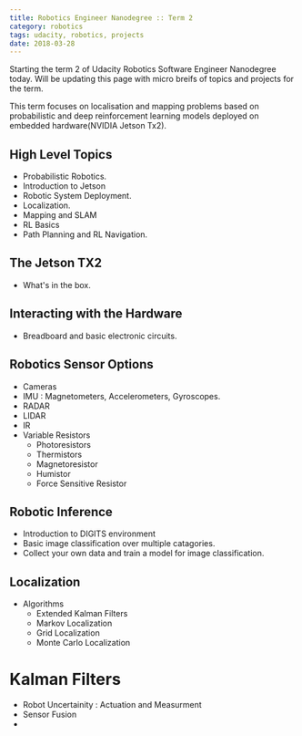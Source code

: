 ```yaml
---
title: Robotics Engineer Nanodegree :: Term 2
category: robotics
tags: udacity, robotics, projects
date: 2018-03-28
---
```


Starting the term 2 of Udacity Robotics Software Engineer Nanodegree today. 
Will be updating this page with micro breifs of topics and projects for the term.   

This term focuses on localisation and mapping problems based on probabilistic and deep reinforcement learning models deployed on embedded hardware(NVIDIA Jetson Tx2).   

## High Level Topics
* Probabilistic Robotics.
* Introduction to Jetson
* Robotic System Deployment.
* Localization.
* Mapping and SLAM
* RL Basics
* Path Planning and RL Navigation.

## The Jetson TX2
* What's in the box.

## Interacting with the Hardware
* Breadboard and basic electronic circuits.

## Robotics Sensor Options
* Cameras
* IMU : Magnetometers, Accelerometers, Gyroscopes.
* RADAR
* LIDAR
* IR
* Variable Resistors
    * Photoresistors
    * Thermistors
    * Magnetoresistor
    * Humistor
    * Force Sensitive Resistor

## Robotic Inference
* Introduction to DIGITS environment
* Basic image classification over multiple catagories.
* Collect your own data and train a model for image classification.

## Localization
* Algorithms
    * Extended Kalman Filters
    * Markov Localization
    * Grid Localization
    * Monte Carlo Localization

# Kalman Filters
* Robot Uncertainity : Actuation and Measurment
* Sensor Fusion
* 




